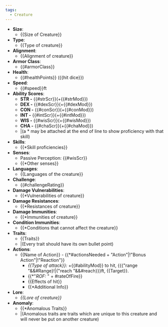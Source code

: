 ```yaml
---
tags:
  - Creature
---
```

- **Size**:
	- {{Size of Creature}}
- **Type**:
	- {{Type of creature}}
- **Alignment**:
	- {{Alignment of creature}}
- **Armor Class**:
	- {{#armorClass}}
- **Health**:
	- {{#healthPoints}} ({{hit dice}})
- **Speed**:
	- {{#speed}}ft
- **Ability Scores**:
	- **STR -** {{#strScr}}(+{{#strMod}})
	- **DEX -** {{#dexScr}}(+{{#dexMod}})
	- **CON -** {{#conScr}}(+{{#conMod}})
	- **INT -** {{#intScr}}(+{{#intMod}})
	- **WIS -** {{#wisScr}}(+{{#wisMod}})
	- **CHA -** {{#chaScr}}(+{{#chaMod}})
	-  |(a \* may be attached at the end of line to show proficiency with that skill)
- **Skills**:
	- {{\*Skill proficiencies}}
- **Senses**:
	- Passive Perception: {{#wisScr}}
	- {{\*Other senses}}
- **Languages**:
	- {{Languages of the creature}}
- **Challenge**:
	- {{#challengeRating}}
- **Damage Vulnerabilities**:
	- {{\*Vulnerabilities of creature}}
- **Damage Resistances**:
	- {{\*Resistances of creature}}
- **Damage Immunities**:
	- {{\*Immunities of creature}}
- **Condition Immunities**:
	- {{\*Conditions that cannot affect the creature}}
- **Traits**:
	- {{Traits}}
	- |(Every trait should have its own bullet point)
- **Actions**:
	- {{Name of Action}} - {{\*#actionsNeeded + "Action"|!"Bonus Action"|!"Reaction"}}
		- *{{Type of attack}}:* +{{#abilityMod}} to hit,  {{{"range "&&#Range}!|{"reach "&&#reach}}}ft, {{Target}}.
		- {{\*"*ROF:* " + \#rateOfFire}}
		- {{Effects of hit}}
		- {{\*Additional Info}}
- **Lore**:
	- *{{Lore of creature}}*
- **Anomaly**:
	- {{\*Anomalous Traits}}
	- |(Anomalous traits are traits which are unique to this creature and will never be put on another creature)
